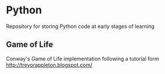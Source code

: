 # Python
Repository for storing Python code at early stages of learning <br />
## Game of Life
Conway's Game of Life implementation following a tutorial form http://trevorappleton.blogspot.com/
